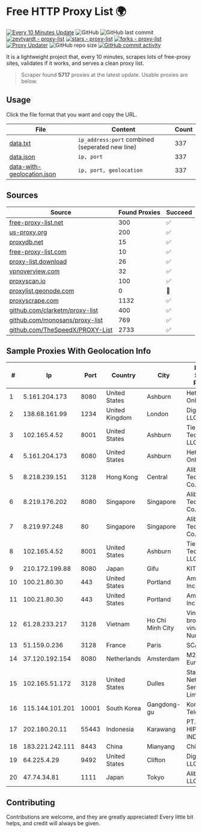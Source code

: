 
# Free HTTP Proxy List 🌍

[![Every 10 Minutes Update](https://github.com/mertguvencli/http-proxy-list/actions/workflows/main.yml/badge.svg?branch=main)](https://github.com/mertguvencli/http-proxy-list/actions/workflows/main.yml)
![GitHub](https://img.shields.io/github/license/mertguvencli/http-proxy-list)
![GitHub last commit](https://img.shields.io/github/last-commit/mertguvencli/http-proxy-list)
[![zevtyardt - proxy-list](https://img.shields.io/static/v1?label=zevtyardt&message=proxy-list&color=blue&logo=github)](https://github.com/zevtyardt/proxy-list "Go to GitHub repo")
[![stars - proxy-list](https://img.shields.io/github/stars/zevtyardt/proxy-list?style=social)](https://github.com/zevtyardt/proxy-list)
[![forks - proxy-list](https://img.shields.io/github/forks/zevtyardt/proxy-list?style=social)](https://github.com/zevtyardt/proxy-list)
[![Proxy Updater](https://github.com/zevtyardt/proxy-list/workflows/Proxy%20Updater/badge.svg)](https://github.com/zevtyardt/proxy-list/actions?query=workflow:"Proxy+Updater")
![GitHub repo size](https://img.shields.io/github/repo-size/zevtyardt/proxy-list)
[![GitHub commit activity](https://img.shields.io/github/commit-activity/m/zevtyardt/proxy-list?logo=commits)](https://github.com/zevtyardt/proxy-list/commits/main)

It is a lightweight project that, every 10 minutes, scrapes lots of free-proxy sites, validates if it works, and serves a clean proxy list.

> Scraper found **5717** proxies at the latest update. Usable proxies are below.

## Usage

Click the file format that you want and copy the URL.

|File|Content|Count|
|----|-------|-----|
|[data.txt](https://raw.githubusercontent.com/mertguvencli/http-proxy-list/main/proxy-list/data.txt)|`ip_address:port` combined (seperated new line)|337|
|[data.json](https://raw.githubusercontent.com/mertguvencli/http-proxy-list/main/proxy-list/data.json)|`ip, port`|337|
|[data-with-geolocation.json](https://raw.githubusercontent.com/mertguvencli/http-proxy-list/main/proxy-list/data-with-geolocation.json)|`ip, port, geolocation`|337|

## Sources

|Source|Found Proxies|Succeed|
|------|-------------|-------|
|[free-proxy-list.net](https://free-proxy-list.net)|300|✅|
|[us-proxy.org](https://www.us-proxy.org)|200|✅|
|[proxydb.net](http://proxydb.net)|15|✅|
|[free-proxy-list.com](https://free-proxy-list.com/?page=&port=&type%5B%5D=http&type%5B%5D=https&up_time=0&search=Search)|10|✅|
|[proxy-list.download](https://www.proxy-list.download/HTTP)|26|✅|
|[vpnoverview.com](https://vpnoverview.com/privacy/anonymous-browsing/free-proxy-servers)|32|✅|
|[proxyscan.io](https://www.proxyscan.io)|100|✅|
|[proxylist.geonode.com](https://proxylist.geonode.com/api/proxy-list?limit=300&page=1&sort_by=lastChecked&sort_type=desc&protocols=http,https)|0|🚫|
|[proxyscrape.com](https://api.proxyscrape.com/v2/?request=displayproxies&protocol=http&timeout=10000&country=all&ssl=all&anonymity=all)|1132|✅|
|[github.com/clarketm/proxy-list](https://raw.githubusercontent.com/clarketm/proxy-list/master/proxy-list-raw.txt)|400|✅|
|[github.com/monosans/proxy-list](https://raw.githubusercontent.com/monosans/proxy-list/main/proxies/http.txt)|769|✅|
|[github.com/TheSpeedX/PROXY-List](https://raw.githubusercontent.com/TheSpeedX/PROXY-List/master/http.txt)|2733|✅|


## Sample Proxies With Geolocation Info

|#|Ip|Port|Country|City|Internet Service Provider|
|-|--|----|-------|----|-------------------------|
|1|5.161.204.173|8080|United States|Ashburn|Hetzner Online GmbH|
|2|138.68.161.99|1234|United Kingdom|London|DigitalOcean, LLC|
|3|102.165.4.52|8001|United States|Ashburn|Tier.Net Technologies LLC|
|4|5.161.204.173|8080|United States|Ashburn|Hetzner Online GmbH|
|5|8.218.239.151|3128|Hong Kong|Central|Alibaba (US) Technology Co., Ltd.|
|6|8.219.176.202|8080|Singapore|Singapore|Alibaba (US) Technology Co., Ltd.|
|7|8.219.97.248|80|Singapore|Singapore|Alibaba (US) Technology Co., Ltd.|
|8|102.165.4.52|8001|United States|Ashburn|Tier.Net Technologies LLC|
|9|210.172.199.88|8080|Japan|Gifu|KITAGATA|
|10|100.21.80.30|443|United States|Portland|Amazon.com, Inc.|
|11|100.21.80.30|443|United States|Portland|Amazon.com, Inc.|
|12|61.28.233.217|3128|Vietnam|Ho Chi Minh City|Vinadata broadcast via vinagame AS Number|
|13|51.159.0.236|3128|France|Paris|SCALEWAY|
|14|37.120.192.154|8080|Netherlands|Amsterdam|M247 Europe SRL|
|15|102.165.51.172|3128|United States|Dulles|Stallion Network Services Limited|
|16|115.144.101.201|10001|South Korea|Gangdong-gu|Korea Telecom|
|17|202.180.20.11|55443|Indonesia|Karawang|PT. HIPERNET INDODATA|
|18|183.221.242.111|8443|China|Mianyang|China Mobile|
|19|64.225.4.29|9492|United States|Clifton|DigitalOcean, LLC|
|20|47.74.34.81|1111|Japan|Tokyo|Alibaba.com LLC|



## Contributing

Contributions are welcome, and they are greatly appreciated! Every
little bit helps, and credit will always be given.

